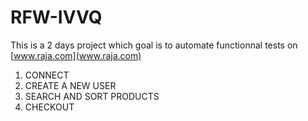 # RFW-IVVQ
This is a 2 days project which goal is to automate functionnal tests on [www.raja.com](www.raja.com)
1. CONNECT
2. CREATE A NEW USER
3. SEARCH AND SORT PRODUCTS
4. CHECKOUT
